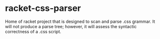 # racket-css-parser
Home of racket project that is designed to scan and parse .css grammar. It will not produce a parse tree; however, it will assess the syntactic correctness of a .css script.
